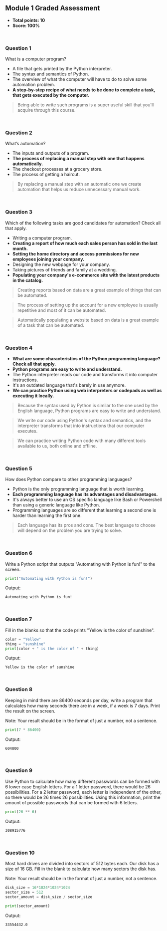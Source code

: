## Module 1 Graded Assessment
* **Total points: 10**
* **Score: 100%**

<br>

### Question 1

What is a computer program?
* A file that gets printed by the Python interpreter.
* The syntax and semantics of Python.
* The overview of what the computer will have to do to solve some automation problem.
* **A step-by-step recipe of what needs to be done to complete a task, that gets executed by the computer.**

> Being able to write such programs is a super useful skill that you'll acquire through this course.

<br>

### Question 2

What’s automation?
* The inputs and outputs of a program.
* **The process of replacing a manual step with one that happens automatically.**
* The checkout processes at a grocery store.
* The process of getting a haircut.

> By replacing a manual step with an automatic one we create automation that helps us reduce unnecessary manual work.

<br>

### Question 3

Which of the following tasks are good candidates for automation? Check all that apply.
* Writing a computer program.
* **Creating a report of how much each sales person has sold in the last month.**
* **Setting the home directory and access permissions for new employees joining your company.**
* Designing the new webpage for your company.
* Taking pictures of friends and family at a wedding.
* **Populating your company's e-commerce site with the latest products in the catalog.**

> Creating reports based on data are a great example of things that can be automated.

> The process of setting up the account for a new employee is usually repetitive and most of it can be automated.

> Automatically populating a website based on data is a great example of a task that can be automated.

<br>

### Question 4

* **What are some characteristics of the Python programming language? Check all that apply.**
* **Python programs are easy to write and understand.**
* The Python interpreter reads our code and transforms it into computer instructions.
* It's an outdated language that's barely in use anymore.
* **We can practice Python using web interpreters or codepads as well as executing it locally.**

> Because the syntax used by Python is similar to the one used by the English language, Python programs are easy to write and understand.

> We write our code using Python's syntax and semantics, and the interpreter transforms that into instructions that our computer executes.

> We can practice writing Python code with many different tools available to us, both online and offline.

<br>

### Question 5

How does Python compare to other programming languages?
* Python is the only programming language that is worth learning.
* **Each programming language has its advantages and disadvantages.**
* It's always better to use an OS specific language like Bash or Powershell than using a generic language like Python.
* Programming languages are so different that learning a second one is harder than learning the first one.

> Each language has its pros and cons. The best language to choose will depend on the problem you are trying to solve.

<br>

### Question 6

Write a Python script that outputs "Automating with Python is fun!" to the screen.

```py
print("Automating with Python is fun!")
```

Output:

```
Automating with Python is fun!
```

<br>

### Question 7

Fill in the blanks so that the code prints "Yellow is the color of sunshine".

```py
color = "Yellow"
thing = "sunshine"
print(color + " is the color of " + thing)
```

Output:

```
Yellow is the color of sunshine
```

<br>

### Question 8

Keeping in mind there are 86400 seconds per day, write a program that calculates how many seconds there are in a week, if a week is 7 days. Print the result on the screen.

Note: Your result should be in the format of just a number, not a sentence.

```py
print(7 * 86400)
```

Output:

```
604800
```

<br>

### Question 9

Use Python to calculate how many different passwords can be formed with 6 lower case English letters. For a 1 letter password, there would be 26 possibilities. For a 2 letter password, each letter is independent of the other, so there would be 26 times 26 possibilities. Using this information, print the amount of possible passwords that can be formed with 6 letters.

```py
print(26 ** 6)
```

Output:

```
308915776
```

<br>

### Question 10

Most hard drives are divided into sectors of 512 bytes each. Our disk has a size of 16 GB. Fill in the blank to calculate how many sectors the disk has.

Note: Your result should be in the format of just a number, not a sentence.

```py
disk_size = 16*1024*1024*1024
sector_size = 512
sector_amount = disk_size / sector_size

print(sector_amount)
```

Output:

```
33554432.0
```